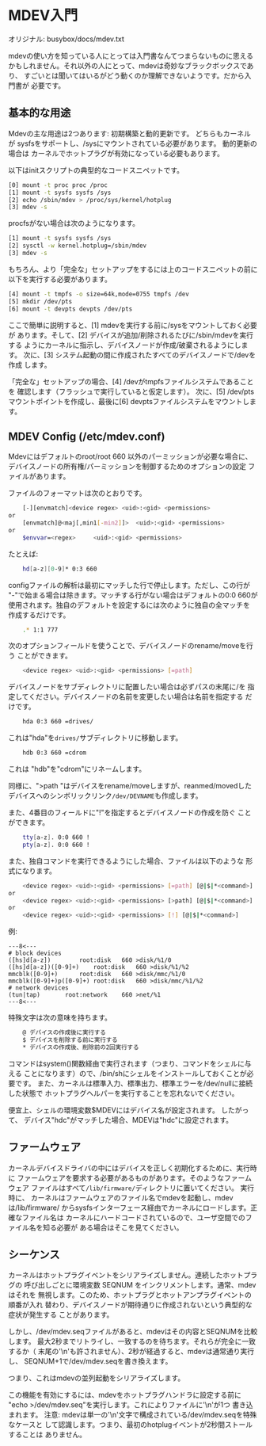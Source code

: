 # MDEV入門

オリジナル: busybox/docs/mdev.txt

mdevの使い方を知っている人にとっては入門書なんてつまらないものに思える
かもしれません。それ以外の人にとって、mdevは奇妙なブラックボックスであり、
すごいとは聞いてはいるがどう動くのか理解できないようです。だから入門書が
必要です。

## 基本的な用途

Mdevの主な用途は2つあります: 初期構築と動的更新です。 どちらもカーネルが
sysfsをサポートし、/sysにマウントされている必要があります。 動的更新の場合は
カーネルでホットプラグが有効になっている必要もあります。

以下はinitスクリプトの典型的なコードスニペットです。

```bash
[0] mount -t proc proc /proc
[1] mount -t sysfs sysfs /sys
[2] echo /sbin/mdev > /proc/sys/kernel/hotplug
[3] mdev -s
```

procfsがない場合は次のようになります。

```bash
[1] mount -t sysfs sysfs /sys
[2] sysctl -w kernel.hotplug=/sbin/mdev
[3] mdev -s
```

もちろん、より「完全な」セットアップをするには上のコードスニペットの前に
以下を実行する必要があります。

```bash
[4] mount -t tmpfs -o size=64k,mode=0755 tmpfs /dev
[5] mkdir /dev/pts
[6] mount -t devpts devpts /dev/pts
```

ここで簡単に説明すると、[1] mdevを実行する前に/sysをマウントしておく必要が
あります。そして、[2] デバイスが追加/削除されるたびに/sbin/mdevを実行する
ようにカーネルに指示し、デバイスノードが作成/破棄されるようにします。
次に、[3] システム起動の間に作成されたすべてのデバイスノードで/devを作成
します。

「完全な」セットアップの場合、[4] /devがtmpfsファイルシステムであることを
確認します（フラッシュで実行していると仮定します）。 次に、[5] /dev/pts
マウントポイントを作成し、最後に[6] devptsファイルシステムをマウントします。

## MDEV Config   (/etc/mdev.conf)

Mdevにはデフォルトのroot/root 660 以外のパーミッションが必要な場合に、
デバイスノードの所有権/パーミッションを制御するためのオプションの設定
ファイルがあります。

ファイルのフォーマットは次のとおりです。

```bash
	[-][envmatch]<device regex>	<uid>:<gid> <permissions>
or
	[envmatch]@<maj[,min1[-min2]]>	<uid>:<gid> <permissions>
or
	$envvar=<regex>		<uid>:<gid> <permissions>
```

たとえば:

```bash
	hd[a-z][0-9]* 0:3 660
```

configファイルの解析は最初にマッチした行で停止します。ただし、この行が
"-"で始まる場合は除きます。マッチする行がない場合はデフォルトの0:0 660が
使用されます。独自のデフォルトを設定するには次のように独自の全マッチを
作成するだけです。

```bash
	.* 1:1 777
```

次のオプションフィールドを使うことで、デバイスノードのrename/moveを行う
ことができます。

```bash
	<device regex> <uid>:<gid> <permissions> [=path]
```

デバイスノードをサブディレクトリに配置したい場合は必ずパスの末尾に/を
指定してください。デバイスノードの名前を変更したい場合は名前を指定する
だけです。

```bash
	hda 0:3 660 =drives/
```

これは"hda"を`drives/`サブディレクトリに移動します。

```bash
	hdb 0:3 660 =cdrom
```

これは "hdb"を"cdrom"にリネームします。

同様に、">path "はデバイスをrename/moveしますが、reanmed/movedした
デバイスへのシンボリックリンク`/dev/DEVNAME`も作成します。

また、4番目のフィールドに"!"を指定するとデバイスノードの作成を防ぐ
ことができます。

```bash
	tty[a-z]. 0:0 660 !
	pty[a-z]. 0:0 660 !
```

また、独自コマンドを実行できるようにした場合、ファイルは以下のような
形式になります。

```bash
	<device regex> <uid>:<gid> <permissions> [=path] [@|$|*<command>]
or
	<device regex> <uid>:<gid> <permissions> [>path] [@|$|*<command>]
or
	<device regex> <uid>:<gid> <permissions> [!] [@|$|*<command>]
```

例:

```
---8<---
# block devices
([hs]d[a-z])		root:disk	660	>disk/%1/0
([hs]d[a-z])([0-9]+)	root:disk	660	>disk/%1/%2
mmcblk([0-9]+)		root:disk	660	>disk/mmc/%1/0
mmcblk([0-9]+)p([0-9]+)	root:disk	660	>disk/mmc/%1/%2
# network devices
(tun|tap)		root:network	660	>net/%1
---8<---
```

特殊文字は次の意味を持ちます。

```bash
	@ デバイスの作成後に実行する
	$ デバイスを削除する前に実行する
	* デバイスの作成後、削除前の2回実行する
```

コマンドはsystem()関数経由で実行されます（つまり、コマンドをシェルに与える
ことになります）ので、/bin/shにシェルをインストールしておくことが必要です。
また、カーネルは標準入力、標準出力、標準エラーを/dev/nullに接続した状態で
ホットプラグヘルパーを実行することを忘れないでください。

便宜上、シェルの環境変数$MDEVにはデバイス名が設定されます。 したがって、
デバイス"hdc"がマッチした場合、MDEVは"hdc"に設定されます。

## ファームウェア

カーネルデバイスドライバの中にはデバイスを正しく初期化するために、実行時に
ファームウェアを要求する必要があるものがあります。そのようなファームウェア
ファイルはすべて`/lib/firmware/`ディレクトリに置いてください。 実行時に、
カーネルはファームウェアのファイル名でmdevを起動し、mdevは/lib/firmware/
からsysfsインターフェース経由でカーネルにロードします。正確なファイル名は
カーネルにハードコードされているので、ユーザ空間でのファイル名を知る必要が
ある場合はそこを見てください。

## シーケンス

カーネルはホットプラグイベントをシリアライズしません。連続したホットプラグの
呼び出しごとに環境変数 SEQNUM をインクリメントします。通常、mdevはそれを
無視します。このため、ホットプラグとホットアンプラグイベントの順番が入れ
替わり、デバイスノードが期待通りに作成されないという典型的な症状が発生する
ことがあります。

しかし、/dev/mdev.seqファイルがあると、mdevはその内容とSEQNUMを比較します。
最大2秒までリトライし、一致するのを待ちます。それらが完全に一致するか（
末尾の'\n'も許されません）、2秒が経過すると、mdevは通常通り実行し、
SEQNUM+1で/dev/mdev.seqを書き換えます。

つまり、これはmdevの並列起動をシリアライズします。

この機能を有効にするには、mdevをホットプラグハンドラに設定する前に
"echo >/dev/mdev.seq"を実行します。これによりファイルに'\n'が1つ
書き込まれます。
注意: mdevは単一の'\n'文字で構成されている/dev/mdev.seqを特殊なケースと
して認識します。つまり、最初のhotplugイベントが2秒間ストールすることは
ありません。
